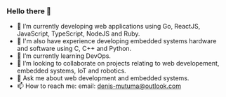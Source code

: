 ### Hello there 👋

- 🔭 I’m currently developing web applications using Go, ReactJS, JavaScript, TypeScript, NodeJS and Ruby.
- 🔭 I'm also have experience developing embedded systems hardware and software using C, C++ and Python. 
- 🌱 I’m currently learning DevOps.
- 👯 I’m looking to collaborate on projects relating to web developement, embedded systems, IoT and robotics.
- 💬 Ask me about web development and embedded systems.
- 📫 How to reach me: email: denis-mutuma@outlook.com

<!--
- 🤔 I’m looking for help with ...

**denis-mutuma/denis-mutuma** is a ✨ _special_ ✨ repository because its `README.md` (this file) appears on your GitHub profile.
-->
